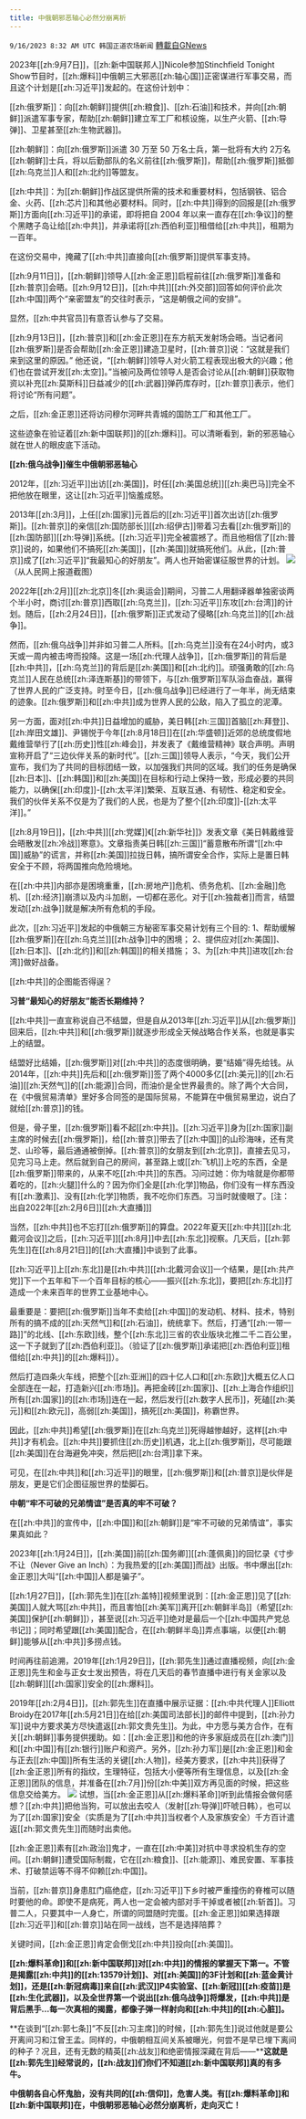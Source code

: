 ```yaml
---
title: 中俄朝邪恶轴心必然分崩离析
---
```

`9/16/2023 8:32 AM UTC 韩国正道农场新闻` [轉載自GNews](https://gnews.org/articles/1698208)

2023年[[zh:9月7日]]，[[zh:新中国联邦人]]Nicole参加Stinchfield Tonight Show节目时，[[zh:爆料]]中俄朝三大邪恶[[zh:轴心国]]正密谋进行军事交易，而且这个计划是[[zh:习近平]]发起的。在这份计划中：

[[zh:俄罗斯]]：向[[zh:朝鲜]]提供[[zh:粮食]]、[[zh:石油]]和技术，并向[[zh:朝鲜]]派遣军事专家，帮助[[zh:朝鲜]]建立军工厂和核设施，以生产火箭、[[zh:导弹]]、卫星甚至[[zh:生物武器]]。

[[zh:朝鲜]]：向[[zh:俄罗斯]]派遣 30 万至 50 万名士兵，第一批将有大约 2万名[[zh:朝鲜]]士兵，将以后勤部队的名义前往[[zh:俄罗斯]]，帮助[[zh:俄罗斯]]抵御[[zh:乌克兰]]人和[[zh:北约]]等盟友。

[[zh:中共]]：为[[zh:朝鲜]]作战区提供所需的技术和重要材料，包括钢铁、铝合金、火药、[[zh:芯片]]和其他必要材料。同时，[[zh:中共]]得到的回报是[[zh:俄罗斯]]方面向[[zh:习近平]]的承诺，即将把自 2004 年以来一直存在[[zh:争议]]的整个黑瞎子岛让给[[zh:中共]]，并承诺将[[zh:西伯利亚]]租借给[[zh:中共]]，租期为一百年。

在这份交易中，掩藏了[[zh:中共]]直接向[[zh:俄罗斯]]提供军事支持。

[[zh:9月11日]]，[[zh:朝鲜]]领导人[[zh:金正恩]]启程前往[[zh:俄罗斯]]准备和[[zh:普京]]会晤。[[zh:9月12日]]，[[zh:中共]][[zh:外交部]]回答如何评价此次[[zh:中国]]两个“亲密盟友”的交往时表示，“这是朝俄之间的安排”。

显然，[[zh:中共官员]]有意否认参与了交易。

[[zh:9月13日]]，[[zh:普京]]和[[zh:金正恩]]在东方航天发射场会晤。当记者问[[zh:俄罗斯]]是否会帮助[[zh:金正恩]]建造卫星时，[[zh:普京]]说：“这就是我们来到这里的原因。” 他还说，“[[zh:朝鲜]]领导人对火箭工程表现出极大的兴趣；他们也在尝试开发[[zh:太空]]。”当被问及两位领导人是否会讨论从[[zh:朝鲜]]获取物资以补充[[zh:莫斯科]]日益减少的[[zh:武器]]弹药库存时，[[zh:普京]]表示，他们将讨论“所有问题”。

之后，[[zh:金正恩]]还将访问穆尔河畔共青城的国防工厂和其他工厂。

这些迹象在验证着[[zh:新中国联邦]]的[[zh:爆料]]。可以清晰看到，新的邪恶轴心就在世人的眼皮底下活动。

**[[zh:俄乌战争]]催生中俄朝邪恶轴心**

2012年，[[zh:习近平]]出访[[zh:美国]]，时任[[zh:美国总统]][[zh:奥巴马]]完全不把他放在眼里，这让[[zh:习近平]]恼羞成怒。

2013年[[zh:3月]]，上任[[zh:国家]]元首后的[[zh:习近平]]首次出访[[zh:俄罗斯]]。[[zh:普京]]的亲信[[zh:国防部长]][[zh:绍伊古]]带着习去看[[zh:俄罗斯]]的[[zh:国防部]][[zh:导弹]]系统。[[zh:习近平]]完全被震撼了。而且他相信了[[zh:普京]]说的，如果他们不搞死[[zh:美国]]，[[zh:美国]]就搞死他们。从此，[[zh:普京]]成了[[zh:习近平]]“我最知心的好朋友”。两人也开始密谋征服世界的计划。
![](https://i.imgur.com/J7oJJBM.png)
（从人民网上报道截图）

2022年[[zh:2月]][[zh:北京]]冬[[zh:奥运会]]期间，习普二人用翻译器单独密谈两个半小时，商讨[[zh:普京]]西取[[zh:乌克兰]]，[[zh:习近平]]东攻[[zh:台湾]]的计划。随后，[[zh:2月24日]]，[[zh:俄罗斯]]正式发动了侵略[[zh:乌克兰]]的[[zh:战争]]。

然而，[[zh:俄乌战争]]并非如习普二人所料。[[zh:乌克兰]]没有在24小时内，或3天或一周内被击垮而投降。这是一场[[zh:代理人战争]]，[[zh:俄罗斯]]的背后是[[zh:中共]]，[[zh:乌克兰]]的背后是[[zh:美国]]和[[zh:北约]]。顽强勇敢的[[zh:乌克兰]]人民在总统[[zh:泽连斯基]]的带领下，与[[zh:俄罗斯]]军队浴血奋战，赢得了世界人民的广泛支持。时至今日，[[zh:俄乌战争]]已经进行了一年半，尚无结束的迹象。[[zh:俄罗斯]]和[[zh:中共]]成为世界人民的公敌，陷入了孤立的泥潭。

另一方面，面对[[zh:中共]]日益增加的威胁，美日韩[[zh:三国]]首脑[[zh:拜登]]、[[zh:岸田文雄]]、尹锡悦于今年[[zh:8月18日]]在[[zh:华盛顿]]近郊的总统度假地戴维营举行了[[zh:历史]]性[[zh:峰会]]，并发表了《戴维营精神》联合声明。声明宣称开启了“三边伙伴关系的新时代”。[[zh:三国]]领导人表示，“今天，我们公开宣布，我们为了共同的目标团结一致，以加强我们共同的区域。我们的任务是确保[[zh:日本]]、[[zh:韩国]]和[[zh:美国]]在目标和行动上保持一致，形成必要的共同能力，以确保[[zh:印度]]-[[zh:太平洋]]繁荣、互联互通、有韧性、稳定和安全。我们的伙伴关系不仅是为了我们的人民，也是为了整个[[zh:印度]]-[[zh:太平洋]]。”

[[zh:8月19日]]，[[zh:中共]][[zh:党媒]]《[[zh:新华社]]》发表文章《美日韩戴维营会晤散发[[zh:冷战]]寒意》。文章指责美日韩[[zh:三国]]“蓄意散布所谓“[[zh:中国]]威胁”的谎言，并称[[zh:美国]]拉拢日韩，搞所谓安全合作，实际上是置日韩安全于不顾，将两国推向危险境地。

在[[zh:中共]]内部亦是困境重重，[[zh:房地产]]危机、债务危机、[[zh:金融]]危机、[[zh:经济]]崩溃以及内斗加剧，一切都在恶化。对于[[zh:独裁者]]而言，结盟发动[[zh:战争]]就是解决所有危机的手段。

此次，[[zh:习近平]]发起的中俄朝三方秘密军事交易计划有三个目的:
1、帮助缓解[[zh:俄罗斯]]在[[zh:乌克兰]][[zh:战争]]中的困境；
2、提供应对[[zh:美国]]、[[zh:日本]]、[[zh:北约]]和[[zh:韩国]]的相关措施；
3、为[[zh:中共]]进攻[[zh:台湾]]做好战备。

[[zh:中共]]的企图能否得逞？

**习普“最知心的好朋友”能否长期维持？**

[[zh:中共]]一直宣称说自己不结盟，但是自从2013年[[zh:习近平]]从[[zh:俄罗斯]]回来后，[[zh:中共]]和[[zh:俄罗斯]]就逐步形成全天候战略合作关系，也就是事实上的结盟。

结盟好比结婚，[[zh:俄罗斯]]对[[zh:中共]]的态度很明确，要“结婚”得先给钱。从2014年，[[zh:中共]]先后和[[zh:俄罗斯]]签了两个4000多亿[[zh:美元]]的[[zh:石油]][[zh:天然气]]的[[zh:能源]]合同，而油价是全世界最贵的。除了两个大合同，在《中俄贸易清单》里好多合同签的是国际贸易，不能算在中俄贸易里边，说白了就给[[zh:普京]]的钱。

但是，骨子里，[[zh:俄罗斯]]看不起[[zh:中共]]。[[zh:习近平]]身为[[zh:国家]]副主席的时候去[[zh:俄罗斯]]，给[[zh:普京]]带去了[[zh:中国]]的山珍海味，还有灵芝、山珍等，最后通通被倒掉。[[zh:普京]]的女朋友到[[zh:北京]]，直接去见习，见完习马上走。然后就到自己的房间，甚至路上或[[zh:飞机]]上吃的东西，全是[[zh:俄罗斯]]带来的，从来不吃[[zh:中共]]的东西。习问过她：你为啥就是你都带着吃的，[[zh:火腿]]什么的？因为你们全是[[zh:化学]]物品，你们没有一样东西没有[[zh:激素]]、没有[[zh:化学]]物质，我不吃你们东西。习当时就傻眼了。\[注：出自2022年[[zh:2月6日]][[zh:大直播]]\]

当然，[[zh:中共]]也不忘打[[zh:俄罗斯]]的算盘。2022年夏天[[zh:中共]][[zh:北戴河会议]]之后，[[zh:习近平]][[zh:8月]]中去[[zh:东北]]视察。几天后，[[zh:郭先生]]在[[zh:8月21日]]的[[zh:大直播]]中谈到了此事。

[[zh:习近平]]上[[zh:东北]]是[[zh:中共]][[zh:北戴河会议]]一个结果，是[[zh:共产党]]下一个五年和下一个百年目标的核心——振兴[[zh:东北]]，要把[[zh:东北]]打造成一个未来百年的世界工业基地中心。

最重要是：要把[[zh:俄罗斯]]当年不卖给[[zh:中国]]的发动机、材料、技术，特别所有的搞不成的[[zh:天然气]]和[[zh:石油]]，统统拿下。然后，打通“[[zh:一带一路]]”的北线、[[zh:东欧]]线，整个[[zh:东北]]三省的农业版块北推二千二百公里，这一下子就到了[[zh:西伯利亚]]。（验证了[[zh:俄罗斯]]承诺把[[zh:西伯利亚]]租借给[[zh:中共]]的[[zh:爆料]]）。

然后打造四条火车线，把整个[[zh:亚洲]]的四十亿人口和[[zh:东欧]]大概五亿人口全部连在一起，打造新兴[[zh:市场]]。再把金砖[[zh:国家]]、[[zh:上海合作组织]]所有[[zh:国家]]的[[zh:市场]]连在一起，然后发行[[zh:数字人民币]]，死磕[[zh:美元]]和[[zh:欧元]]，高弱[[zh:美国]]，搞死[[zh:美国]]，称霸世界。

因此，[[zh:中共]]希望[[zh:俄罗斯]]在[[zh:乌克兰]]死得越惨越好，这样[[zh:中共]]才有机会。[[zh:中共]]要抓住[[zh:历史]]机遇，北上[[zh:俄罗斯]]，尽可能跟[[zh:美国]]在台海避免冲突，然后把[[zh:台湾]]拿下来。

可见，在[[zh:中共]]和[[zh:习近平]]的眼里，[[zh:俄罗斯]]和[[zh:普京]]是伙伴是朋友，更是它们企图征服世界的垫脚石。

**中朝“****牢不可破的兄弟情谊****”是否真的牢不可破？**

在[[zh:中共]]的宣传中，[[zh:中国]]和[[zh:朝鲜]]是“牢不可破的兄弟情谊”，事实果真如此？

2023年[[zh:1月24日]]，[[zh:美国]]前[[zh:国务卿]][[zh:蓬佩奥]]的回忆录《寸步不让（Never Give an Inch）：为我热爱的[[zh:美国]]而战》出版。书中爆出[[zh:金正恩]]大叫“[[zh:中国]]人都是骗子”。

[[zh:1月27日]]，[[zh:郭先生]]在[[zh:盖特]]视频里说到：[[zh:金正恩]]见了[[zh:美国]]人就大骂[[zh:中共]]，而且害怕[[zh:美军]]离开[[zh:朝鲜半岛]]（希望[[zh:美国]]保护[[zh:朝鲜]]），甚至说[[zh:习近平]]绝对是最后一个[[zh:中国共产党总书记]]；同时希望跟[[zh:美国]]配合，在[[zh:朝鲜半岛]]弄点事端，以便[[zh:朝鲜]]能够从[[zh:中共]]多捞点钱。

时间再往前追溯，2019年[[zh:1月29日]]，[[zh:郭先生]]通过直播视频，向[[zh:金正恩]]先生和金与正女士发出预告，将在几天后的春节直播中进行有关金家以及[[zh:朝鲜]][[zh:国家]]安全的[[zh:爆料]]。

2019年[[zh:2月4日]]，[[zh:郭先生]]在直播中展示证据：[[zh:中共代理人]]Elliott Broidy在2017年[[zh:5月21日]]在给[[zh:美国司法部长]]的邮件中提到，[[zh:孙力军]]说中方要求美方尽快遣返[[zh:郭文贵先生]]。为此，中方愿与美方合作，在有关[[zh:朝鲜]]事务提供援助。如：[[zh:金正恩]]和他的许多家庭成员在[[zh:澳门]]和[[zh:中国]]有[[zh:银行]]账户和资产。另外，[[zh:孙力军]]是[[zh:金正恩]]和金与正去[[zh:中国]]所有生活的关键[[zh:人物]]，经美方要求，[[zh:中共]]获得了[[zh:金正恩]]所有的指纹，生理特征，包括大小便等所有生理信息，以及[[zh:金正恩]]团队的信息，并准备在[[zh:7月]]份[[zh:中美]]双方再见面的时候，把这些信息交给美方。
![](https://i.imgur.com/1C48Wey.jpg)
试想，当[[zh:金正恩]]从[[zh:爆料革命]]听到此情报会做何感想？[[zh:中共]]把他当狗，可以放出去咬人（发射[[zh:导弹]]吓唬日韩），也可以为了[[zh:国家]]安全（实质是为了[[zh:中共]]当权者个人及家族安全）千方百计遣返[[zh:郭文贵先生]]而随时出卖他。

[[zh:金正恩]]素有[[zh:政治]]鬼才，一直在[[zh:中美]]对抗中寻求投机生存的空间。[[zh:朝鲜]]遭受国际制裁，它在[[zh:粮食]]、[[zh:能源]]、难民安置、军事技术、打破禁运等不得不仰赖[[zh:中国]]。

当前，[[zh:普京]]身患肛门癌绝症，[[zh:习近平]]下乡时被严重撞伤的脊椎可以随时要他的命。即使不是病死，两人也一定会被内部对手干掉或者被[[zh:斩首]]。习普二人，只要其中一人身亡，所谓的同盟随时完蛋。[[zh:金正恩]]如果选择跟[[zh:习近平]]和[[zh:普京]]站在同一战线，岂不是选择陪葬？

关键时间，[[zh:金正恩]]肯定会倒戈[[zh:中共]]投向[[zh:美国]]。

**[[zh:爆料革命]]和[[zh:新中国联邦]]对[[zh:中共]]的情报的掌握天下第一。不管是揭露[[zh:中共]]的[[zh:13579计划]]、对[[zh:美国]]的3F计划和[[zh:蓝金黄计划]]，还是[[zh:新冠病毒]]来自[[zh:武汉]]P4实验室、[[zh:新冠]][[zh:疫苗]]是[[zh:生化武器]]，以及全世界第一个说出[[zh:俄乌战争]]将爆发，[[zh:中共]]是背后黑手...每一次真相的揭露，都像子弹一样射向和[[zh:中共]]的[[zh:心脏]]。**

**在谈到“[[zh:郭七条]]”不反[[zh:习主席]]的时候，[[zh:郭先生]]说过他就是要公开离间习和江曾王孟。同样的，中俄朝相互间关系被曝光，何尝不是早已埋下离间的种子？况且，还有无数的精英[[zh:战友]]和绝密情报深藏在背后——****这就是[[zh:郭先生]]经常说的，[[zh:战友]]们你们不知道[[zh:新中国联邦]]真的有多牛。**

**中俄朝各自心怀鬼胎，没有共同的[[zh:信仰]]，危害人类。有[[zh:爆料革命]]和[[zh:新中国联邦]]在，中俄朝邪恶轴心必然分崩离析，走向灭亡！**
